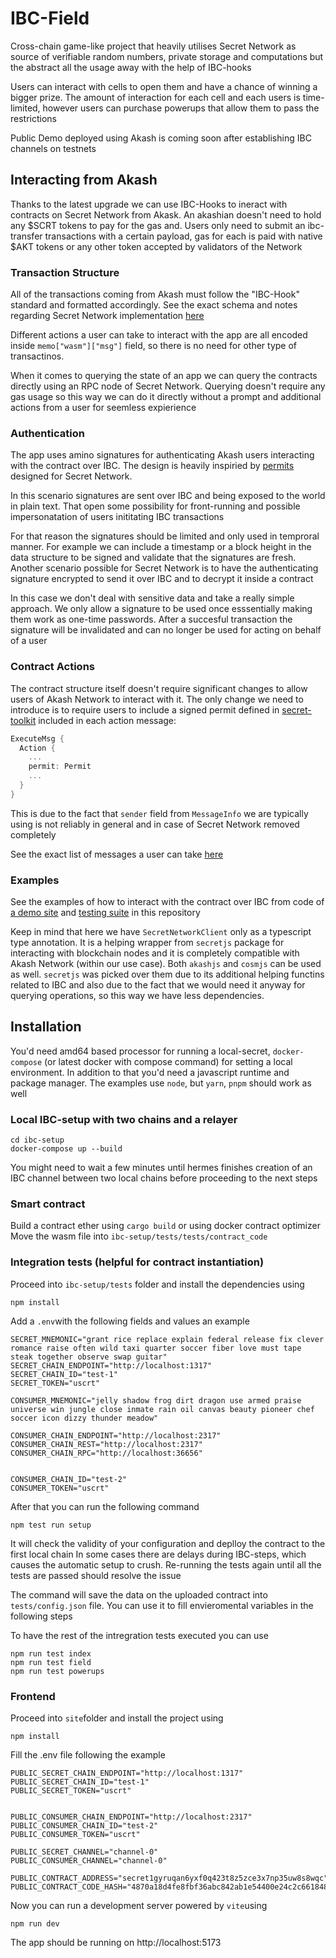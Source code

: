 # IBC-Field

Cross-chain game-like project that heavily utilises Secret Network as source of verifiable random numbers, private storage and computations but the abstract all the usage away with the help of IBC-hooks

Users can interact with cells to open them and have a chance of winning a bigger prize. The amount of interaction for each cell and each users is time-limited, however users can purchase powerups that allow them to pass the restrictions

Public Demo deployed using Akash is coming soon after establishing IBC channels on testnets

## Interacting from Akash

Thanks to the latest upgrade we can use IBC-Hooks to ineract with contracts on Secret Network from Akask. An akashian doesn't need to hold any $SCRT tokens to pay for the gas and. Users only need to submit an ibc-transfer transactions with a certain payload, gas for each is paid with native $AKT tokens or any other token accepted by validators of the Network 

### Transaction Structure

All of the transactions coming from Akash must follow the "IBC-Hook" standard and formatted accordingly. See the exact schema and notes regarding Secret Network implementation [here](https://github.com/scrtlabs/SecretNetwork/blob/master/x/ibc-hooks/README.md)

Different actions a user can take to interact with the app are all encoded inside `memo["wasm"]["msg"]` field, so there is no need for other type of transactinos. 

When it comes to querying the state of an app we can query the contracts directly using an RPC node of Secret Network. Querying doesn't require any gas usage so this way we can do it directly without a prompt and additional actions from a user for seemless expierience

### Authentication

The app uses amino signatures for authenticating Akash users interacting with the contract over IBC. The design is heavily inspiried by [permits](https://docs.scrt.network/secret-network-documentation/development/secret-contract-fundamentals/access-control/permits) designed for Secret Network. 

In this scenario signatures are sent over IBC and being exposed to the world in plain text. That open some possibility for front-running and possible impersonatation of users inititating IBC transactions

For that reason the signatures should be limited and only used in temproral manner. For example we can include a timestamp or a block height in the data structure to be signed and validate that the signatures are fresh. Another scenario possible for Secret Network is to have the authenticating signature encrypted to send it over IBC and to decrypt it inside a contract

In this case we don't deal with sensitive data and take a really simple approach. We only allow a signature to be used once esssentially making them work as one-time passwords. After a succesful transaction the signature will be invalidated and can no longer be used for acting on behalf of a user

### Contract Actions

The contract structure itself doesn't require significant changes to allow users of Akash Network to interact with it. The only change we need to introduce is to require users to include a signed permit defined in [secret-toolkit](https://github.com/scrtlabs/secret-toolkit/tree/master/packages/permit) included in each action message:

```rust
ExecuteMsg {
  Action {
    ...
    permit: Permit
    ...
  }
}
```

This is due to the fact that `sender` field  from `MessageInfo` we are typically using is not reliably in general and in case of Secret Network removed completely

See the exact list of messages a user can take [here](/contracts/random/src/msg.rs#L16)

### Examples

See the examples of how to interact with the contract over IBC from code of [a demo site](/site/src/lib/web3/contract.ts#L21) and [testing suite](/ibc-setup/tests/tests/field.test.ts#L46) in this repository

Keep in mind that here we have `SecretNetworkClient` only as a typescript type annotation. It is a helping wrapper from `secretjs` package for interacting with blockchain nodes and it is completely compatible with Akash Network (within our use case). Both `akashjs` and `cosmjs` can be used as well. `secretjs` was picked over them due to its additional helping functins related to IBC and also due to the fact that we would need it anyway for querying operations, so this way we have less dependencies.

## Installation

You'd need amd64 based processor for running a local-secret, `docker-compose` (or latest docker with compose command)  for setting a local environment.
In addition to that you'd need a javascript runtime and package manager. The examples use `node`, but `yarn`, `pnpm` should work as well

### Local IBC-setup with two chains and a relayer
```
cd ibc-setup
docker-compose up --build 
```

You might need to wait a few minutes until hermes finishes creation of an IBC channel between two local chains before proceeding to the next steps

### Smart contract
Build a contract ether using `cargo build` or using docker contract optimizer
Move the wasm file into
`ibc-setup/tests/tests/contract_code`

### Integration tests (helpful for contract instantiation)

Proceed into `ibc-setup/tests` folder and install the dependencies using
```
npm install 
```

Add a `.env`with the following fields and values an example

```
SECRET_MNEMONIC="grant rice replace explain federal release fix clever romance raise often wild taxi quarter soccer fiber love must tape steak together observe swap guitar"
SECRET_CHAIN_ENDPOINT="http://localhost:1317"
SECRET_CHAIN_ID="test-1"
SECRET_TOKEN="uscrt"

CONSUMER_MNEMONIC="jelly shadow frog dirt dragon use armed praise universe win jungle close inmate rain oil canvas beauty pioneer chef soccer icon dizzy thunder meadow"

CONSUMER_CHAIN_ENDPOINT="http://localhost:2317"
CONSUMER_CHAIN_REST="http://localhost:2317"
CONSUMER_CHAIN_RPC="http://localhost:36656"


CONSUMER_CHAIN_ID="test-2"
CONSUMER_TOKEN="uscrt"
```


After that you can run the following command
```
npm test run setup
```
It will check the validity of your configuration and deplloy the contract to the first local chain
In some cases there are delays during IBC-steps, which causes the automatic setup to crush. Re-running the tests again until all the tests are passed should resolve the issue 

The command will save the data on the uploaded contract into `tests/config.json` file. You can use it to fill envieromental variables in the following steps

To have the rest of the intregration tests executed you can use
```
npm run test index
npm run test field
npm run test powerups
```

### Frontend

Proceed into `site`folder and install the project using

```
npm install 
```

Fill the .env file following the example
```
PUBLIC_SECRET_CHAIN_ENDPOINT="http://localhost:1317"
PUBLIC_SECRET_CHAIN_ID="test-1"
PUBLIC_SECRET_TOKEN="uscrt"


PUBLIC_CONSUMER_CHAIN_ENDPOINT="http://localhost:2317"
PUBLIC_CONSUMER_CHAIN_ID="test-2"
PUBLIC_CONSUMER_TOKEN="uscrt"

PUBLIC_SECRET_CHANNEL="channel-0"
PUBLIC_CONSUMER_CHANNEL="channel-0"

PUBLIC_CONTRACT_ADDRESS="secret1gyruqan6yxf0q423t8z5zce3x7np35uw8s8wqc"
PUBLIC_CONTRACT_CODE_HASH="4870a18d4fe8fbf36abc842ab1e54400e24c2c6618486cdaf801ab8d5f725f6f"
```


Now you can run a development server powered by `vite`using
```
npm run dev
```

The app should be running on
http://localhost:5173




